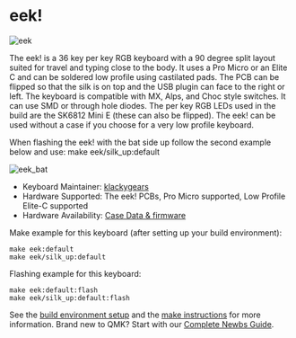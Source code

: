 # eek!

![eek](https://i.imgur.com/34O3xKWl.jpg)

The eek! is a 36 key per key RGB keyboard with a 90 degree split layout suited for travel and typing close to the body. It uses a Pro Micro or an Elite C and can be soldered low profile using castilated pads. The PCB can be flipped so that the silk is on top and the USB plugin can face to the right or left. The keyboard is compatible with MX, Alps, and Choc style switches. It can use SMD or through hole diodes. The per key RGB LEDs used in the build are the SK6812 Mini E (these can also be flipped). The eek! can be used without a case if you choose for a very low profile keyboard.

When flashing the eek! with the bat side up follow the second example below and use: make eek/silk_up:default

![eek_bat](https://i.imgur.com/YrOqmft.jpeg)

* Keyboard Maintainer: [klackygears](https://github.com/klackygears)
* Hardware Supported: The eek! PCBs, Pro Micro supported, Low Profile Elite-C supported
* Hardware Availability: [Case Data & firmware](https://github.com/klackygears/eek_doc)

Make example for this keyboard (after setting up your build environment):

    make eek:default
    make eek/silk_up:default

Flashing example for this keyboard:

    make eek:default:flash
    make eek/silk_up:default:flash

See the [build environment setup](https://docs.qmk.fm/#/getting_started_build_tools) and the [make instructions](https://docs.qmk.fm/#/getting_started_make_guide) for more information. Brand new to QMK? Start with our [Complete Newbs Guide](https://docs.qmk.fm/#/newbs).

